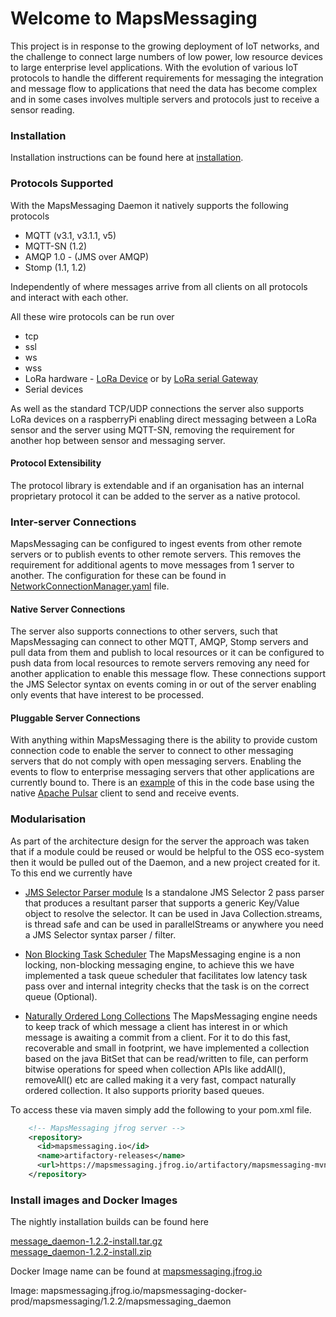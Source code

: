 # Welcome to MapsMessaging

This project is in response to the growing deployment of IoT networks, and the challenge to connect large numbers of low power, low resource devices to large enterprise level applications.
With the evolution of various IoT protocols to handle the different requirements for messaging the integration and message flow to applications that need the data has become complex and in some cases involves multiple servers and protocols just to receive a sensor reading.

### Installation

Installation instructions can be found here at [installation](installation.md).

### Protocols Supported

With the MapsMessaging Daemon it natively supports the following protocols 

* MQTT (v3.1, v3.1.1, v5)
* MQTT-SN (1.2)
* AMQP 1.0 - (JMS over AMQP)
* Stomp (1.1, 1.2)

Independently of where messages arrive from all clients on all protocols and interact with each other.  

All these wire protocols can be run over 

  * tcp
  * ssl
  * ws
  * wss 
  * LoRa hardware - [LoRa Device](lora/LoRaDevice_config.md) or by [LoRa serial Gateway](lora/LoRaSerial_config.md)
  * Serial devices

As well as the standard TCP/UDP connections the server also supports LoRa devices on a raspberryPi enabling direct messaging between a LoRa sensor and the server using MQTT-SN, removing the requirement for another hop between sensor and messaging server.

#### Protocol Extensibility
The protocol library is extendable and if an organisation has an internal proprietary protocol it can be added to the server as a native protocol.

### Inter-server Connections

MapsMessaging can be configured to ingest events from other remote servers or to publish events to other remote servers. This removes the requirement for additional agents to move messages from 1 server to another. The configuration for these can be found in [NetworkConnectionManager.yaml](config/InterServerConnection_config.md) file.

#### Native Server Connections
The server also supports connections to other servers, such that MapsMessaging can connect to other MQTT, AMQP, Stomp servers and pull data from them and publish to local resources or it can be configured to push data from local resources to remote servers removing any need for another application to enable this message flow.
These connections support the JMS Selector syntax on events coming in or out of the server enabling only events that have interest to be processed.

#### Pluggable Server Connections
With anything within MapsMessaging there is the ability to provide custom connection code to enable the server to connect to other messaging servers that do not comply with open messaging servers. Enabling the events to flow to enterprise messaging servers that other applications are currently bound to. There is an [example](https://github.com/Maps-Messaging/mapsmessaging_server/tree/main/src/examples/java/io/mapsmessaging/network/protocol/impl/apache_pulsar) of this in the code base using the native [Apache Pulsar](https://pulsar.apache.org/) client to send and receive events.   


### Modularisation

As part of the architecture design for the server the approach was taken that if a module could be reused or would be helpful to the OSS eco-system then it would be pulled out of the Daemon, and a new project created for it. To this end we currently have

* [JMS Selector Parser module](selector/overview.md) 
  Is a standalone JMS Selector 2 pass parser that produces a resultant parser that supports a generic Key/Value object to resolve the selector. It can be used in Java Collection.streams, is thread safe and can be used in parallelStreams or anywhere you need a JMS Selector syntax parser / filter.

* [Non Blocking Task Scheduler](scheduler/overview.md) 
  The MapsMessaging engine is a non locking, non-blocking messaging engine, to achieve this we have implemented a task queue scheduler that facilitates low latency task pass over and internal integrity checks that the task is on the correct queue (Optional).
  
* [Naturally Ordered Long Collections](https://github.com/Maps-Messaging/naturally_ordered_long_collections) 
  The MapsMessaging engine needs to keep track of which message a client has interest in or which message is awaiting a commit from a client. For it to do this fast, recoverable and small in footprint, we have implemented a collection based on the java BitSet that can be read/written to file, can perform bitwise operations for speed when collection APIs like addAll(), removeAll() etc are called making it a very fast, compact naturally ordered collection. It also supports priority based queues.

To access these via maven simply add the following to your pom.xml file.
```xml
    <!-- MapsMessaging jfrog server --> 
    <repository>
      <id>mapsmessaging.io</id>
      <name>artifactory-releases</name>
      <url>https://mapsmessaging.jfrog.io/artifactory/mapsmessaging-mvn-prod</url>
    </repository>
```
### Install images and Docker Images
The nightly installation builds can be found here

[message_daemon-1.2.2-install.tar.gz](https://mapsmessaging.jfrog.io/artifactory/mapsmessaging-images-prod/message_daemon-1.2.2-install.tar.gz) \
[message_daemon-1.2.2-install.zip](https://mapsmessaging.jfrog.io/artifactory/mapsmessaging-images-prod/message_daemon-1.2.2-install.zip)


Docker Image name can be found at [mapsmessaging.jfrog.io](https://mapsmessaging.jfrog.io/ui/repos/tree/General/mapsmessaging-docker-prod%2Fmapsmessaging)

Image: mapsmessaging.jfrog.io/mapsmessaging-docker-prod/mapsmessaging/1.2.2/mapsmessaging_daemon




